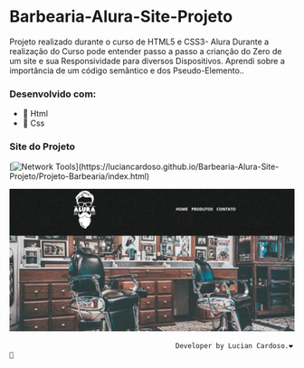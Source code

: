 # Barbearia-Alura-Site-Projeto
Projeto realizado durante o curso de HTML5 e CSS3- Alura
Durante a realização do Curso pode entender passo a passo a crianção do Zero de um site e sua Responsividade para diversos Dispositivos.
Aprendi sobre a importância de um código semântico e dos Pseudo-Elemento..

### Desenvolvido com:
- :beginner:  Html
- :basketball:  Css

### Site do Projeto
[![Network Tools](https://img.shields.io/badge/⭐%20BarbeariaAlura%20Link-000?)](https://luciancardoso.github.io/Barbearia-Alura-Site-Projeto/Projeto-Barbearia/index.html)

![alt text](https://github.com/luciancardoso/Barbearia-Alura-Site-Projeto/blob/main/barbearia%20alura.jpeg)


                                             Developer by Lucian Cardoso.❤️🚀
